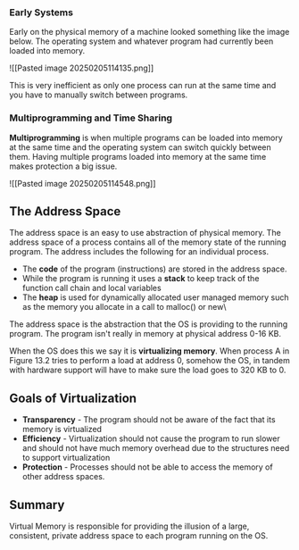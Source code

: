 ### Early Systems

Early on the physical memory of a machine looked something like the image below. The operating system and whatever program had currently been loaded into memory.

![[Pasted image 20250205114135.png]]

This is very inefficient as only one process can run at the same time and you have to manually switch between programs.
### Multiprogramming and Time Sharing

**Multiprogramming** is when multiple programs can be loaded into memory at the same time and the operating system can switch quickly between them. Having multiple programs loaded into memory at the same time makes protection a big issue. 

![[Pasted image 20250205114548.png]]

## The Address Space

The address space is an easy to use abstraction of physical memory. The address space of a process contains all of the memory state of the running program. The address includes the following for an individual process.

* The **code** of the program (instructions) are stored in the address space.
* While the program is running it uses a **stack** to keep track of the function call chain and local variables
* The **heap** is used for dynamically allocated user managed memory such as the memory you allocate in a call to malloc() or new\

The address space is the abstraction that the OS is providing to the running program. The program isn't  really in memory at physical address 0-16 KB.

When the OS does this we say it is **virtualizing memory**. When process A in Figure 13.2 tries to perform a load at address 0, somehow the OS, in tandem with hardware support will have to make sure the load goes to 320 KB to 0.

## Goals of Virtualization

* **Transparency** - The program should not be aware of the fact that its memory is virtualized
* **Efficiency** - Virtualization should not cause the program to run slower and should not have much memory overhead due to the structures need to support virtualization
* **Protection** - Processes should not be able to access the memory of other address spaces.

## Summary 

Virtual Memory is responsible for providing the illusion of a large, consistent, private address space to each program running on the OS.